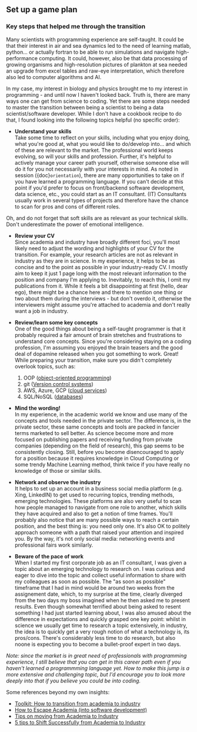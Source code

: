 ## Set up a game plan
### Key steps that helped me through the transition

Many scientists with programming experience are self-taught. It could be that their interest in air and sea dynamics led to the need of learning matlab, python... or actually fortran to be able to run simulations and navigate high-performance computing. It could, however, also be that data processing of growing organisms and high-resolution pictures of plankton at sea needed an upgrade from excel tables and raw-eye interpretation, which therefore also led to computer algorithms and AI.

In my case, my interest in biology and physics brought me to my interest in programming - and until now I haven't looked back. Truth is, there are many ways one can get from science to coding. Yet there are some steps needed to master the transition between being a scientist to being a data scientist/software developer. While I don't have a cookbook recipe to do that, I found looking into the following topics helpful (no specific order):

- **Understand your skills** \
Take some time to reflect on your skills, including what you enjoy doing, what you're good at, what you would like to do/develop into... and which of these are relevant to the market. The professional world keeps evolving, so will your skills and profession. Further, it's helpful to actively manage your career path yourself, otherwise someone else will do it for you not necessarily with your interests in mind. As noted in session ({doc}`orientation`), there are many opportunities to take on if you have learned a programming language. If you can't decide at this point if you'd prefer to focus on front/backend software development, data science, etc., you could start as an IT consultant. (IT) Consultants usually work in several types of projects and therefore have the chance to scan for pros and cons of different roles.

Oh, and do not forget that soft skills are as relevant as your technical skills. Don't underestimate the power of emotional intelligence. 


- **Review your CV** \
Since academia and industry have broadly different foci, you'll most likely need to adjust the wording and highlights of your CV for the transition. For example, your research articles are not as relevant in industry as they are in science. In my experience, it helps to be as concise and to the point as possible in your industry-ready CV. I mostly aim to keep it just 1 page long with the most relevant information to the position and company I'm applying to. Inevitably, to reach this, I omit my publications from it. While it feels a bit disappointing at first (hello, dear ego), there might be a chance here and there to mention one thing or two about them during the interviews - but don't overdo it, otherwise the interviewers might assume you're attached to academia and don't really want a job in industry.


- **Review/learn some key concepts** \
One of the good things about being a self-taught programmer is that it probably required a fair amount of brain stretches and frustrations to understand core concepts. Since you're considering staying on a coding profession, I'm assuming you enjoyed the brain teasers and the good deal of dopamine released when you got something to work. Great! While preparing your transition, make sure you didn't completely overlook topics, such as:

     1. OOP ([object-oriented programming](https://en.wikipedia.org/wiki/Object-oriented_programming))
     2. git ([Version control systems](https://www.atlassian.com/git/tutorials/why-git#:~:text=One%20of%20the%20biggest%20advantages,every%20change%20to%20your%20codebase.))
     3. AWS, Azure, GCP ([cloud services](https://www.techtarget.com/searchitchannel/definition/cloud-service-provider-cloud-provider))
     4. SQL/NoSQL ([databases](https://towardsdatascience.com/top-10-databases-to-use-in-2021-d7e6a85402ba))



- **Mind the wording!** \
In my experience, in the academic world we know and use many of the concepts and tools needed in the private sector. The difference is, in the private sector, these same concepts and tools are packed in fancier terms marketed to sell better. As science become more and more focused on publishing papers and receiving funding from private companies (depending on the field of research), this gap seems to be consistently closing. Still, before you become disencouraged to apply for a position because it requires knowledge in Cloud Computing or some trendy Machine Learning method, think twice if you have really no knowledge of those or similar skills.


- **Network and observe the industry** \
It helps to set up an account in a business social media platform (e.g. Xing, LinkedIN) to get used to recurring topics, trending methods, emerging technologies. These platforms are also very useful to scan how people managed to navigate from one role to another, which skills they have acquired and also to get a notion of time frames. You'll probably also notice that are many possible ways to reach a certain position, and the best thing is: you need only one. It's also OK to politely approach someone with a path that raised your attention and inspired you. By the way, it's not only social media: networking events and professional fairs work similarly.


- **Beware of the pace of work** \
When I started my first corporate job as an IT consultant, I was given a topic about an emerging technology to research on. I was curious and eager to dive into the topic and collect useful information to share with my colleagues as soon as possible. The "as soon as possible" timeframe that I had in mind would be around two weeks from the assignement date, which, to my surprise at the time, clearly diverged from the two days my boss imagined when he then asked me to present results. Even though somewhat terrified about being asked to resent something I had just started learning about, I was also amused about the difference in expectations and quickly grasped one key point: whilst in science we usually get time to research a topic extensively, in industry, the idea is to quickly get a very rough notion of what a technology is, its pros/cons. There's considerably less time to do research, but also noone is expecting you to become a bullet-proof expert in two days.





*Note: since the market is in great need of professionals with programming experience, I still believe that you can get in this career path even if you haven't learned a programmming language yet. How to make this jump is a more extensive and challenging topic, but I'd encourage you to look more deeply into that if you believe you could be into coding.*

Some references beyond my own insights:
- [Toolkit: How to transition from academia to industry](https://www.nature.com/articles/d41586-019-01332-1)
- [How to Escape Academia (into software development)](https://dayshape.com/how-to-escape-academia-into-software-development/)
- [Tips on moving from Academia to Industry](https://towardsdatascience.com/tips-on-moving-from-academia-to-industry-ee6f5b0233e9)
- [5 tips to Shift Successfully from Academia to Industry](https://intap-network.de/5-tips-to-shift-successfully-from-academia-to-industry/)